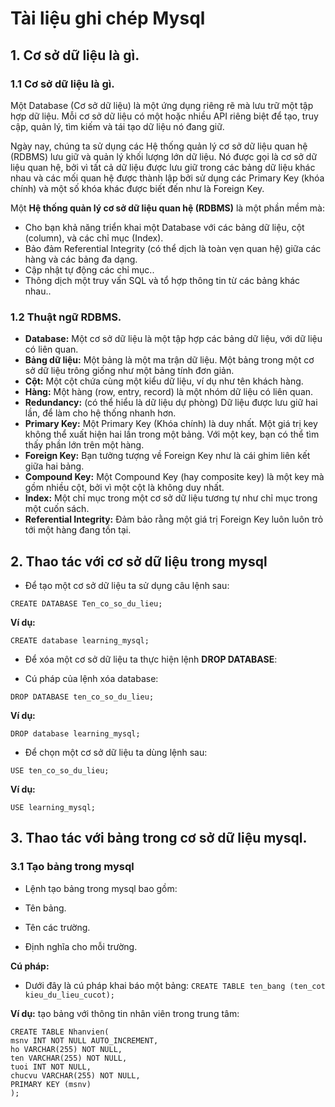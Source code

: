 # Tài liệu ghi chép Mysql





## 1. Cơ sở dữ liệu là gì.


### 1.1 Cơ sở dữ liệu là gì.

 Một Database (Cơ sở dữ liệu) là một ứng dụng riêng rẽ mà lưu trữ một tập hợp dữ liệu. Mỗi cơ sở dữ liệu có một hoặc nhiều
API riêng biệt để tạo, truy cập, quản lý, tìm kiếm và tái tạo dữ liệu nó đang giữ.

Ngày nay, chúng ta sử dụng các Hệ thống quản lý cơ sở dữ liệu quan hệ (RDBMS) lưu giữ và quản lý khối lượng lớn dữ liệu. Nó được gọi là cơ sở dữ liệu quan hệ, bởi vì tất cả dữ liệu được lưu giữ trong các bảng dữ liệu khác nhau và các mối quan hệ được thành lập bởi sử dụng các Primary Key (khóa chính) và một số khóa khác được biết đến như là Foreign Key.

Một **Hệ thống quản lý cơ sở dữ liệu quan hệ (RDBMS)** là một phần mềm mà:


- Cho bạn khả năng triển khai một Database với các bảng dữ liệu, cột (column), và các chỉ mục (Index).
- Bảo đảm Referential Integrity (có thể dịch là toàn vẹn quan hệ) giữa các hàng và các bảng đa dạng.
- Cập nhật tự động các chỉ mục..
- Thông dịch một truy vấn SQL và tổ hợp thông tin từ các bảng khác nhau..

### 1.2 Thuật ngữ RDBMS.

- **Database:** Một cơ sở dữ liệu là một tập hợp các bảng dữ liệu, với dữ liệu có liên quan.
- **Bảng dữ liệu:** Một bảng là một ma trận dữ liệu. Một bảng trong một cơ sở dữ liệu trông giống như một bảng tính đơn giản.
- **Cột:** Một cột chứa cùng một kiểu dữ liệu, ví dụ như tên khách hàng.
- **Hàng:** Một hàng (row, entry, record) là một nhóm dữ liệu có liên quan.
- **Redundancy:** (có thể hiểu là dữ liệu dự phòng) Dữ liệu được lưu giữ hai lần, để làm cho hệ thống nhanh hơn.
- **Primary Key:** Một Primary Key (Khóa chính) là duy nhất. Một giá trị key không thể xuất hiện hai lần trong một bảng. Với một key, bạn có thể tìm thấy phần lớn trên một hàng.
- **Foreign Key:** Bạn tưởng tượng về Foreign Key như là cái ghim liên kết giữa hai bảng.
- **Compound Key:** Một Compound Key (hay composite key) là một key mà gồm nhiều cột, bởi vì một cột là không duy nhất.
- **Index:** Một chỉ mục trong một cơ sở dữ liệu tương tự như chỉ mục trong một cuốn sách.
- **Referential Integrity:** Đảm bảo rằng một giá trị Foreign Key luôn luôn trỏ tới một hàng đang tồn tại.

## 2. Thao tác với cơ sở dữ liệu trong mysql

- Để tạo một cơ sở dữ liệu ta sử dụng câu lệnh sau:

`CREATE DATABASE Ten_co_so_du_lieu;`

**Ví dụ:**

`CREATE database learning_mysql;`

- Để xóa một cơ sở dữ liệu ta thực hiện lệnh **DROP DATABASE**:

- Cú pháp của lệnh xóa database:

`DROP DATABASE ten_co_so_du_lieu;`

**Ví dụ:**

`DROP database learning_mysql;`

- Để chọn một cơ sở dữ liệu ta dùng lệnh sau:

`USE ten_co_so_du_lieu;`

**Ví dụ:**

`USE learning_mysql;`

## 3. Thao tác với bảng trong cơ sở dữ liệu mysql.

### 3.1 Tạo bảng trong mysql
- Lệnh tạo bảng trong mysql bao gồm:

- Tên bảng.
- Tên các trường.
- Định nghĩa cho mỗi trường.

**Cú pháp:**

- Dưới đây là cú pháp khai báo một bảng: 
`CREATE TABLE ten_bang (ten_cot kieu_du_lieu_cucot);`

**Ví dụ:** tạo bảng với thông tin nhân viên trong trung tâm: 

```
CREATE TABLE Nhanvien(
msnv INT NOT NULL AUTO_INCREMENT,
ho VARCHAR(255) NOT NULL,
ten VARCHAR(255) NOT NULL,
tuoi INT NOT NULL,
chucvu VARCHAR(255) NOT NULL,
PRIMARY KEY (msnv)
);
```
